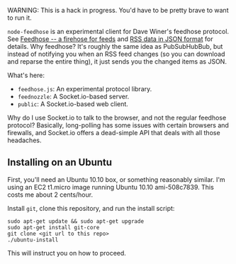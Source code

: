 WARNING: This is a hack in progress.  You'd have to be pretty brave to want
to run it.

`node-feedhose` is an experimental client for Dave Winer's feedhose
protocol.  See [Feedhose -- a firehose for feeds][fh1] and [RSS data in
JSON format][fh2] for details.  Why feedhose?  It's roughly the same idea
as PubSubHubBub, but instead of notifying you when an RSS feed changes (so
you can download and reparse the entire thing), it just sends you the
changed items as JSON.

[fh1]: http://scripting.com/stories/2010/09/30/feedhoseAFirehoseForFeeds.html
[fh2]: http://scripting.com/stories/2010/10/09/nextStepsInTheFeedhoseProj.html

What's here:

* `feedhose.js`: An experimental protocol library.
* `feednozzle`: A Socket.io-based server.
* `public`: A Socket.io-based web client.

Why do I use Socket.io to talk to the browser, and not the regular feedhose
protocol?  Basically, long-polling has some issues with certain browsers
and firewalls, and Socket.io offers a dead-simple API that deals with all
those headaches.

## Installing on an Ubuntu

First, you'll need an Ubuntu 10.10 box, or something reasonably similar.
I'm using an EC2 t1.micro image running Ubuntu 10.10 ami-508c7839.  This
costs me about 2 cents/hour.

Install `git`, clone this repository, and run the install script:

    sudo apt-get update && sudo apt-get upgrade
    sudo apt-get install git-core
    git clone <git url to this repo>
    ./ubuntu-install

This will instruct you on how to proceed.

    
